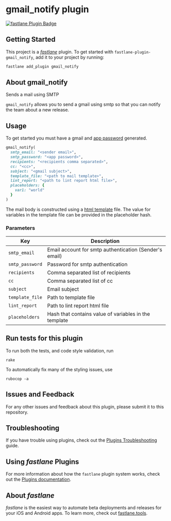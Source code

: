 # gmail_notify plugin

[![fastlane Plugin Badge](https://rawcdn.githack.com/fastlane/fastlane/master/fastlane/assets/plugin-badge.svg)](https://rubygems.org/gems/fastlane-plugin-gmail_notify)

## Getting Started

This project is a [_fastlane_](https://github.com/fastlane/fastlane) plugin. To get started with `fastlane-plugin-gmail_notify`, add it to your project by running:

```bash
fastlane add_plugin gmail_notify
```

## About gmail_notify

Sends a mail using SMTP

`gmail_notify` allows you to send a gmail using smtp so that you can notify the team about a new release.

## Usage

To get started you must have a gmail and [app password](https://knowledge.workspace.google.com/kb/how-to-generate-an-app-passwords-000009237) generated.

```ruby
gmail_notify(
  smtp_email: "<sender email>",
  smtp_password: "<app password>",
  recipients: "<recipients comma separated>",
  cc: "<cc>",
  subject: "<gmail subject>",
  template_file: "<path to mail template>",
  lint_report: "<path to lint report html file>",
  placeholders: {
    var1: "world"
  }
)
```

The mail body is constructed using a [html template](template.html) file. The value for variables in the template file can be provided in the placeholder hash.

### Parameters

| Key | Description |
|-----------------|--------------------|
| `smtp_email` | Email account for smtp authentication (Sender's email) |
| `smtp_password` | Password for smtp authentication |
| `recipients` | Comma separated list of recipients |
| `cc` | Comma separated list of cc |
| `subject` | Email subject |
| `template_file` | Path to template file |
| `lint_report` | Path to lint report html file |
| `placeholders` | Hash that contains value of variables in the template |


## Run tests for this plugin

To run both the tests, and code style validation, run

```
rake
```

To automatically fix many of the styling issues, use
```
rubocop -a
```

## Issues and Feedback

For any other issues and feedback about this plugin, please submit it to this repository.

## Troubleshooting

If you have trouble using plugins, check out the [Plugins Troubleshooting](https://docs.fastlane.tools/plugins/plugins-troubleshooting/) guide.

## Using _fastlane_ Plugins

For more information about how the `fastlane` plugin system works, check out the [Plugins documentation](https://docs.fastlane.tools/plugins/create-plugin/).

## About _fastlane_

_fastlane_ is the easiest way to automate beta deployments and releases for your iOS and Android apps. To learn more, check out [fastlane.tools](https://fastlane.tools).
